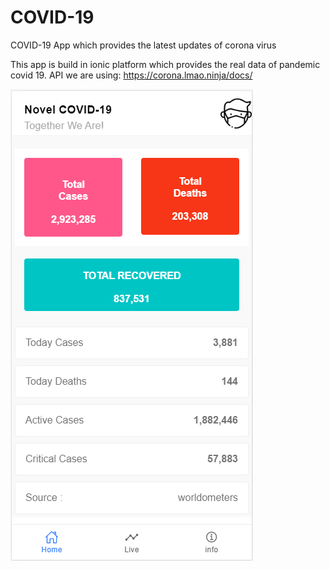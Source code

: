# COVID-19
COVID-19 App which provides the latest updates of corona virus

This app is build in ionic platform which provides the real data of pandemic covid 19. 
API we are using: https://corona.lmao.ninja/docs/

![](Capture1.PNG)
